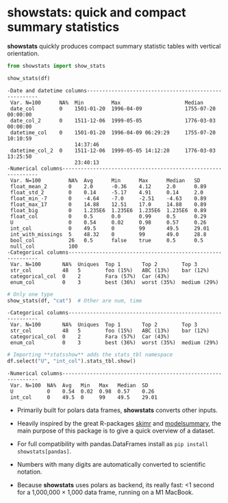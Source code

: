 # showstats: quick and compact summary statistics


**showstats** quickly produces compact summary statistic tables with
vertical orientation.

``` python
from showstats import show_stats

show_stats(df)
```

    -Date and datetime columns------------------------------------------------------
     Var. N=100      NA%  Min         Max                     Median                
     date_col        0    1501-01-20  1996-04-09              1755-07-20 00:00:00   
     date_col_2      0    1511-12-06  1999-05-05              1776-03-03 00:00:00   
     datetime_col    0    1501-01-20  1996-04-09 06:29:29     1755-07-20 10:10:59   
                          14:37:46                                                  
     datetime_col_2  0    1511-12-06  1999-05-05 14:12:20     1776-03-03 13:25:50   
                          23:40:13                                                  
    -Numerical columns--------------------------------------------------------------
     Var. N=100         NA%  Avg      Min      Max      Median   SD    
     float_mean_2       0    2.0      -0.36    4.12     2.0      0.89  
     float_std_2        0    0.14     -5.17    4.91     0.14     2.0   
     float_min_-7       0    -4.64    -7.0     -2.51    -4.63    0.89  
     float_max_17       0    14.88    12.51    17.0     14.88    0.89  
     float_big          0    1.235E6  1.235E6  1.235E6  1.235E6  0.89  
     float_col          0    0.5      0.0      0.99     0.5      0.29  
     U                  0    0.54     0.02     0.98     0.57     0.26  
     int_col            0    49.5     0        99       49.5     29.01 
     int_with_missings  5    48.32    0        99       49.0     28.8  
     bool_col           26   0.5      false    true     0.5      0.5   
     null_col           100                                            
    -Categorical columns------------------------------------------------------------
     Var. N=100       NA%  Uniques  Top 1       Top 2        Top 3        
     str_col          48   5        foo (15%)   ABC (13%)    bar (12%)    
     categorical_col  0    2        Fara (57%)  Car (43%)                 
     enum_col         0    3        best (36%)  worst (35%)  medium (29%) 

``` python
# Only one type
show_stats(df, "cat")  # Other are num, time
```

    -Categorical columns------------------------------------------------------------
     Var. N=100       NA%  Uniques  Top 1       Top 2        Top 3        
     str_col          48   5        foo (15%)   ABC (13%)    bar (12%)    
     categorical_col  0    2        Fara (57%)  Car (43%)                 
     enum_col         0    3        best (36%)  worst (35%)  medium (29%) 

``` python
# Importing **statsshow** adds the stats_tbl namespace
df.select("U", "int_col").stats_tbl.show()
```

    -Numerical columns--------------------------------------------------------------
     Var. N=100  NA%  Avg   Min   Max   Median  SD    
     U           0    0.54  0.02  0.98  0.57    0.26  
     int_col     0    49.5  0     99    49.5    29.01 

- Primarily built for polars data frames, **showstats** converts other
  inputs.

- Heavily inspired by the great R-packages
  [skimr](https://github.com/ropensci/skimr) and
  [modelsummary](https://modelsummary.com/vignettes/datasummary.html),
  the main purpose of this package is to give a quick overview of a
  dataset.

- For full compatibility with pandas.DataFrames install as
  `pip install showstats[pandas]`.

- Numbers with many digits are automatically converted to scientific
  notation.

- Because **showstats** uses polars as backend, its really fast: \<1
  second for a 1,000,000 × 1,000 data frame, running on a M1 MacBook.
